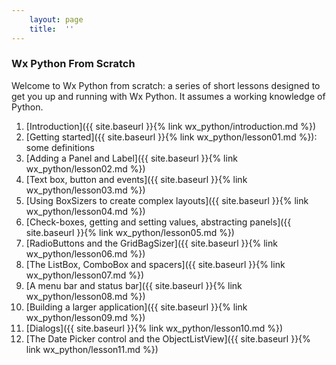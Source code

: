 ```yaml
---
    layout: page
    title:  ''
---
```


### Wx Python From Scratch

Welcome to Wx Python from scratch: a series of short lessons
designed to get you up and running with Wx Python.
It assumes a working knowledge of Python.

1. [Introduction]({{ site.baseurl }}{% link wx_python/introduction.md %})
2. [Getting started]({{ site.baseurl }}{% link wx_python/lesson01.md %}): some definitions
3. [Adding a Panel and Label]({{ site.baseurl }}{% link wx_python/lesson02.md %})
4. [Text box, button and events]({{ site.baseurl }}{% link wx_python/lesson03.md %})
5. [Using BoxSizers to create complex layouts]({{ site.baseurl }}{% link wx_python/lesson04.md %})
6. [Check-boxes, getting and setting values, abstracting panels]({{ site.baseurl }}{% link wx_python/lesson05.md %})
7. [RadioButtons and the GridBagSizer]({{ site.baseurl }}{% link wx_python/lesson06.md %})
9. [The ListBox, ComboBox and spacers]({{ site.baseurl }}{% link wx_python/lesson07.md %})
10. [A menu bar and status bar]({{ site.baseurl }}{% link wx_python/lesson08.md %})
11. [Building a larger application]({{ site.baseurl }}{% link wx_python/lesson09.md %})
12. [Dialogs]({{ site.baseurl }}{% link wx_python/lesson10.md %})
13. [The Date Picker control and the ObjectListView]({{ site.baseurl }}{% link wx_python/lesson11.md %})
